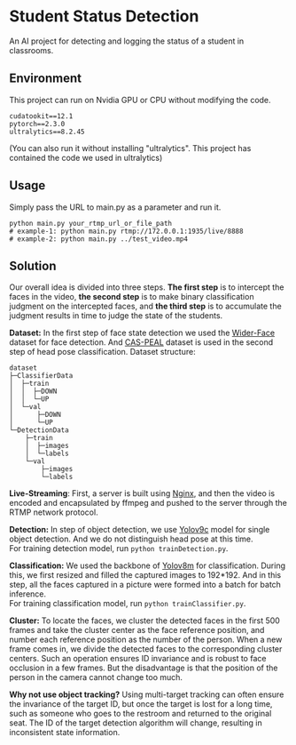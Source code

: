 # Student Status Detection
An AI project for detecting and logging the status of a student in classrooms.

## Environment
This project can run on Nvidia GPU or CPU without modifying the code.
````
cudatookit==12.1
pytorch==2.3.0 
ultralytics==8.2.45
````
(You can also run it without installing "ultralytics". 
This project has contained the code we used in ultralytics)

## Usage
Simply pass the URL to main.py as a parameter and run it.  
````
python main.py your_rtmp_url_or_file_path
# example-1: python main.py rtmp://172.0.0.1:1935/live/8888
# example-2: python main.py ../test_video.mp4
````

## Solution
Our overall idea is divided into three steps. 
**The first step** is to intercept the faces in the video, 
**the second step** is to make binary classification judgment 
on the intercepted faces, and **the third step** is 
to accumulate the judgment results in time to judge 
the state of the students.

**Dataset:** In the first step of face state detection we used 
the [Wider-Face](http://shuoyang1213.me/WIDERFACE/) dataset for face detection.
And [CAS-PEAL](http://www.jdl.link/peal/home.htm) dataset is used in the second step
of head pose classification.
Dataset structure:
````
dataset
├─ClassifierData
│  ├─train
│  │  ├─DOWN
│  │  └─UP
│  └─val
│      ├─DOWN
│      └─UP
└─DetectionData
    ├─train
    │  ├─images
    │  └─labels
    └─val
        ├─images
        └─labels
````

**Live-Streaming**: First, a server is built using [Nginx](https://nginx.org/), and then the video is encoded 
and encapsulated by ffmpeg and pushed to the server through the RTMP 
network protocol.

**Detection:** In step of object detection, we use [Yolov9c](https://github.com/ultralytics/ultralytics) model for 
single object detection. And we do not distinguish head pose at this time.  
For training detection model, run ``python trainDetection.py``.

**Classification:** We used the backbone of [Yolov8m](https://github.com/ultralytics/ultralytics) for classification. 
During this, we first resized and filled the captured images to 192*192. 
And in this step, all the faces captured in a picture were formed into 
a batch for batch inference.  
For training classification model, run ``python trainClassifier.py``.

**Cluster:** To locate the faces, we cluster the detected faces 
in the first 500 frames and take the cluster center as the face reference
position, and number each reference position as the number of the person. 
When a new frame comes in, we divide the detected faces to the 
corresponding cluster centers. Such an operation ensures ID invariance 
and is robust to face occlusion in a few frames. But the disadvantage 
is that the position of the person in the camera cannot change too much.

**Why not use object tracking?** Using multi-target tracking can often 
ensure the invariance of the target ID, but once the target is lost 
for a long time, such as someone who goes to the restroom and returned 
to the original seat. The ID of the target detection algorithm will change, 
resulting in inconsistent state information.

